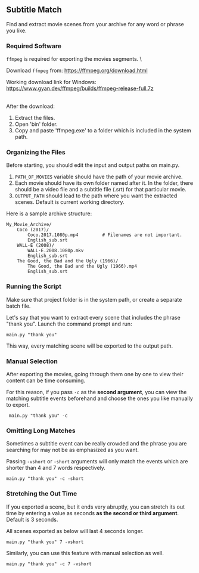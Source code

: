 

## Subtitle Match

Find and extract movie scenes from your archive for any word or phrase you like.

### Required Software
`ffmpeg` is required for exporting the movies segments.
\

Download `ffmpeg` from:
https://ffmpeg.org/download.html

Working download link for Windows:
https://www.gyan.dev/ffmpeg/builds/ffmpeg-release-full.7z

\
After the download:
1. Extract the files.
2. Open 'bin' folder.
3. Copy and paste 'ffmpeg.exe' to a folder which is included in the system path.

### Organizing the Files
Before starting, you should edit the input and output paths on main.py.

1. `PATH_OF_MOVIES` variable should have the path of your movie archive.
2. Each movie should have its own folder named after it. In the folder, there should be a video file and a subtitle file (.srt) for that particular movie.
3. `OUTPUT_PATH` should lead to the path where you want the extracted scenes. Default is current working directory.

Here is a sample archive structure:
```
My_Movie_Archive/
    Coco (2017)/
        Coco.2017.1080p.mp4         # Filenames are not important.
        English_sub.srt
    WALL-E (2008)/
        WALL-E.2008.1080p.mkv
        English_sub.srt
    The Good, the Bad and the Ugly (1966)/
	    The Good, the Bad and the Ugly (1966).mp4
        English_sub.srt
```

### Running the Script
Make sure that project folder is in the system path, or create a separate batch file.

Let's say that you want to extract every scene that includes the phrase "thank you".
Launch the command prompt and run:

    main.py "thank you"

This way, every matching scene will be exported to the output path.

### Manual Selection
After exporting the movies, going through them one by one to view their content can be time consuming.

For this reason, if you pass `-c` as the **second argument**, you can view the matching subtitle events beforehand and choose the ones you like manually to export.

     main.py "thank you" -c

### Omitting Long Matches
Sometimes a subtitle event can be really crowded and the phrase you are searching for may not be as emphasized as you want.

Passing `-vshort` or `-short` arguments will only match the events which are shorter than 4 and 7 words respectively.

    main.py "thank you" -c -short

### Stretching the Out Time
If you exported a scene, but it ends very abruptly, you can stretch its out time by entering a value as seconds **as the second or third argument**. Default is 3 seconds.

All scenes exported as below will last 4 seconds longer.

    main.py "thank you" 7 -vshort


Similarly, you can use this feature with manual selection as well.

    main.py "thank you" -c 7 -vshort